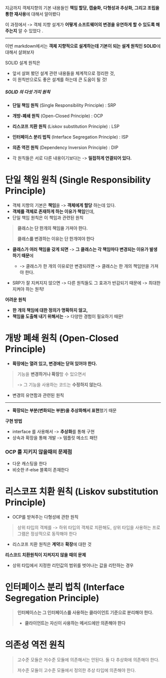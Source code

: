지금까지 객체지향의 기본 내용들인 **책임 할당, 캡슐화, 다형성과 추상화, 그리고 조립을 통한 재사용**에 대해서 알아봤다

이 과정에서 -> 객체 지향 설계가 **어떻게 소프트웨어의 변경을 유연하게 할 수 있도록 해주는지** 알 수 있었다 .

---

이번 markdown에서는 **객체 지향적으로 설계하는데 기본이 되는 설계 원칙인 SOLID**에 대해서 살펴보자


SOLID 설계 원칙은
- 앞서 살펴 봤던 설계 관련 내용들을 체계적으로 정리한 것, 
- 이 원칙만으로도 좋은 설계를 하는데 큰 도움이 될 것!


##### SOLID 의 다섯 가지 원칙 
- **단일 책임 원칙** (Single Responsibility Principle) : SRP
- **개방-폐쇄 원칙** (Open-Closed Principle) : OCP
- **리스코프 치환 원칙** (Liskov substitution Principle) : LSP
- **인터페이스 분리 법칙** (Interface Segregation Principle) : ISP
- **의존 역전 원칙** (Dependency Inversion Principle) : DIP

- 각 원칙들은 서로 다른 내용이기보다는 -> **밀접하게 연결되어 있다.**


# 단일 책임 원칙 (Single Responsibility Principle)
- 객체 지향의 기본은 **책임**을 -> **객체에게 할당** 하는데 있다.
- **객체를 객체로 존재하게 하는 이유가 책임**인데,
- 단일 책임 원칙은 이 책임과 관련된 원칙 

> **클래스는 단 한개의 책임을 가져아 한다.**
> 
> **클래스를 변경하는 이유는 단 한개여야 한다**

- **클래스가 여러 책임을 갖게 되면** -> **그 클래스는 각 책임마다 변경되는 이유가 발생하기 때문**에
  - -> 클래스가 한 개의 이유로만 변경되려면 -> 클래스는 한 개의 책임만을 가져야 한다. 

- SRP가 잘 지켜지지 않으면 -> 다른 원칙들도 그 효과가 반감되기 때문에 -> 최대한 지켜야 하는 원칙!

**어려운 원칙**
- **한 개의 책임에 대한 정의가 명확하지 않고,**
- **책임을 도출해 내기 위해서는** -> 다양한 경험이 필요하기 때문!

# 개방 폐쇄 원칙 (Open-Closed Principle)
- **확장에는 열려 있고, 변경에는 닫혀 있어야 한다.**

> 기능을 **변경하거나 확장**할 수 있으면서
> 
> -> 그 기능을 사용하는 코드는 **수정하지 않는다.** 

- 변경의 유연함과 관련된 원칙
---
- **확장되는 부분(변화되는 부분)을 추상화해서 표현**했기 때문 

**구현 방법**
- interface 를 사용해서 -> **추상화**를 통해 구현
- 상속과 확장을 통해 개발 -> 템플릿 메소드 패턴

### OCP 를 지키지 않을때의 문제점 
- 다운 캐스팅을 한다
- 비슷한 if-else 블록이 존재한다 

# 리스코프 치환 원칙 (Liskov substitution Principle)
- OCP를 받쳐주는 다형성에 관한 원칙 

> 상위 타입의 객체를 -> 하위 타입의 객체로 치환해도, 상위 타입을 사용하는 프로그램은 정상적으로 동작해야 한다

- 리스코프 치환 원칙은 **계약**과 **확장**에 대한 것

**리스코드 치환원칙이 지켜지지 않을 때의 문제**
- 상위 타입에서 지정한 리턴값의 범위를 벗어나는 값을 리턴하는 경우 

# 인터페이스 분리 법칙 (Interface Segregation Principle)

> **인터페이스는 그 인터페이스를 사용하는 클라이언트 기준으로 분리해야 한다.**
> - **클라이언트는 자신이 사용하는 메서드에만 의존해야 한다**

# 의존성 역전 원칙 
> 고수준 모듈은 저수준 모듈에 의존해서는 안된다. 둘 다 추상화에 의존해야 한다.
> 
> 저수준 모듈이 고수준 모듈에서 정의한 추상 타입에 의존해야 한다.

